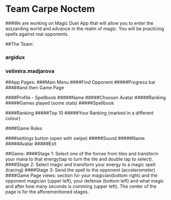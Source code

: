 # Team Carpe Noctem

###We are working on Magic Duel App that will allow you to enter the wizzarding world and advance in the realm of magic. You will be practicing spells against real opponents.

##The Team:
### argidux
### velimira.madjarova

##App Pages:
###Main Menu
####Find Opponent
#####Progress bar
#####and then Game Page

####Profile - Spellbook
#####Name
#####Choosen Avatar
#####Ranking
#####Games played (some stats)
#####Spellbook

####Ranking
#####Top 10
#####Your Ranking (marked in a different colour)

####Game Rules

####settings button (open with swipe)
#####Sound
#####Name
#####Avatar
#####Exit

##Game:
####Stage 1: Select one of the forces from tiles and transform your mana to that energy(tap to turn the tile and double tap to select).
####Stage 2: Select magic and transform your energy to a magic spell (tracing)
####Stage 3: Send the spell to the opponent (accelerometer)
####Game Page views: section for your magician(bottom right) and the opponent magician (upper left), your defense (bottom left) and what magic and after how many seconds is comming (upper left). The center of the page is for the afforementioned stages.
